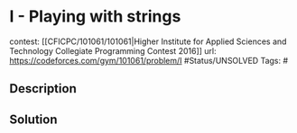 # I - Playing with strings

contest: [[CFICPC/101061/101061|Higher Institute for Applied Sciences and Technology Collegiate Programming Contest 2016]]
url: https://codeforces.com/gym/101061/problem/I
#Status/UNSOLVED
Tags: #

## Description

## Solution

